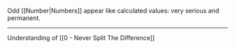 Odd [[Number|Numbers]] appear like calculated values: very serious and permanent.

---

Understanding of [[0 - Never Split The Difference]]
